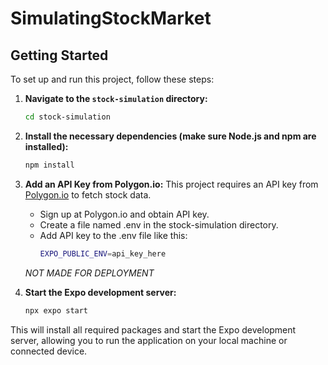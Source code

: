 # SimulatingStockMarket

## Getting Started

To set up and run this project, follow these steps:

1. **Navigate to the `stock-simulation` directory:**
   ```bash
   cd stock-simulation

2. **Install the necessary dependencies (make sure Node.js and npm are installed):**
   ```bash
   npm install

3. **Add an API Key from Polygon.io:**
   This project requires an API key from [Polygon.io](https://polygon.io/) to fetch stock data.

   * Sign up at Polygon.io and obtain API key.
   * Create a file named .env in the stock-simulation directory.
   * Add API key to the .env file like this:
     ```bash
     EXPO_PUBLIC_ENV=api_key_here
   *NOT MADE FOR DEPLOYMENT*

5. **Start the Expo development server:**
   ```bash
   npx expo start

This will install all required packages and start the Expo development server, allowing you to run the application on your local machine or connected device.

